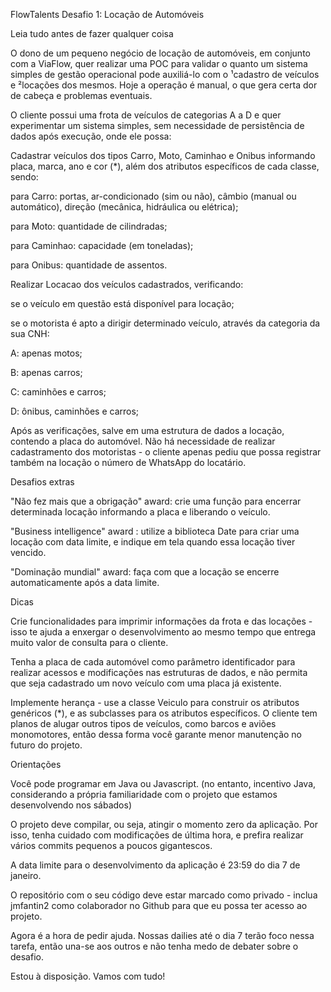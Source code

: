 FlowTalents Desafio 1: Locação de Automóveis

Leia tudo antes de fazer qualquer coisa

O dono de um pequeno negócio de locação de automóveis, em conjunto com a ViaFlow, quer realizar uma POC para validar o quanto um sistema simples de gestão operacional pode auxiliá-lo com o ¹cadastro de veículos e ²locações dos mesmos. Hoje a operação é manual, o que gera certa dor de cabeça e problemas eventuais.

O cliente possui uma frota de veículos de categorias A a D e quer experimentar um sistema simples, sem necessidade de persistência de dados após execução, onde ele possa:

Cadastrar veículos dos tipos Carro, Moto, Caminhao e Onibus informando placa, marca, ano e cor (*), além dos atributos específicos de cada classe, sendo:

para Carro: portas, ar-condicionado (sim ou não), câmbio (manual ou automático), direção (mecânica, hidráulica ou elétrica);

para Moto: quantidade de cilindradas;

para Caminhao: capacidade (em toneladas);

para Onibus: quantidade de assentos.

Realizar Locacao dos veículos cadastrados, verificando:

se o veículo em questão está disponível para locação;

se o motorista é apto a dirigir determinado veículo, através da categoria da sua CNH:

A: apenas motos;

B: apenas carros;

C: caminhões e carros;

D: ônibus, caminhões e carros;

Após as verificações, salve em uma estrutura de dados a locação, contendo a placa do automóvel. Não há necessidade de realizar cadastramento dos motoristas - o cliente apenas pediu que possa registrar também na locação o número de WhatsApp do locatário.

Desafios extras

"Não fez mais que a obrigação" award: crie uma função para encerrar determinada locação informando a placa e liberando o veículo.

"Business intelligence" award : utilize a biblioteca Date para criar uma locação com data limite, e indique em tela quando essa locação tiver vencido.

"Dominação mundial" award: faça com que a locação se encerre automaticamente após a data limite.

Dicas

Crie funcionalidades para imprimir informações da frota e das locações - isso te ajuda a enxergar o desenvolvimento ao mesmo tempo que entrega muito valor de consulta para o cliente.

Tenha a placa de cada automóvel como parâmetro identificador para realizar acessos e modificações nas estruturas de dados, e não permita que seja cadastrado um novo veículo com uma placa já existente.

Implemente herança - use a classe Veiculo para construir os atributos genéricos (*), e as subclasses para os atributos específicos. O cliente tem planos de alugar outros tipos de veículos, como barcos e aviões monomotores, então dessa forma você garante menor manutenção no futuro do projeto.

Orientações

Você pode programar em Java ou Javascript. (no entanto, incentivo Java, considerando a própria familiaridade com o projeto que estamos desenvolvendo nos sábados)

O projeto deve compilar, ou seja, atingir o momento zero da aplicação. Por isso, tenha cuidado com modificações de última hora, e prefira realizar vários commits pequenos a poucos gigantescos.

A data limite para o desenvolvimento da aplicação é 23:59 do dia 7 de janeiro.

O repositório com o seu código deve estar marcado como privado - inclua jmfantin2 como colaborador no Github para que eu possa ter acesso ao projeto.

Agora é a hora de pedir ajuda. Nossas dailies até o dia 7 terão foco nessa tarefa, então una-se aos outros e não tenha medo de debater sobre o desafio.

Estou à disposição. Vamos com tudo!